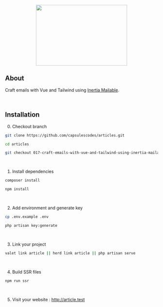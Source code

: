 <p align="center"><img src="https://raw.githubusercontent.com/capsulescodes/articles/main/art/capsules-articles-image.svg" width="300px" height="200px" /></p>


## About

Craft emails with Vue and Tailwind using [Inertia Mailable](https://github.com/capsulescodes/inertia-mailable).

<br>

## Installation

0. Checkout branch

```bash
git clone https://github.com/capsulescodes/articles.git

cd articles

git checkout 017-craft-emails-with-vue-and-tailwind-using-inertia-mailable
```

<br>

1. Install dependencies

```bash
composer install

npm install
```

<br>

2. Add environment and generate key

```bash
cp .env.example .env

php artisan key:generate
```

<br>

3. Link your project

```bash
valet link article || herd link article || php artisan serve
```

<br>

4. Build SSR files

```bash
npm run ssr
```

<br>

5. Visit your website : http://article.test
